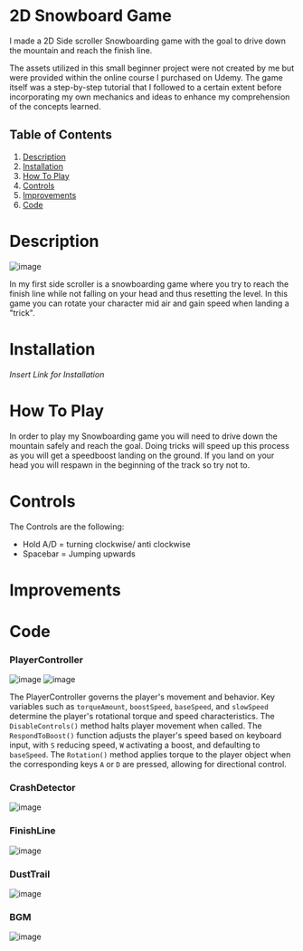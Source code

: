 # 2D Snowboard Game

I made a 2D Side scroller Snowboarding game with the goal to drive down the mountain and reach the finish line. 

The assets utilized in this small beginner project were not created by me but were provided within the online course I purchased on Udemy. The game itself was a step-by-step tutorial that I followed to a certain extent before incorporating my own mechanics and ideas to enhance my comprehension of the concepts learned.

## Table of Contents

1. [Description](#description)
2. [Installation](#installation)
3. [How To Play](#how-to-play)
4. [Controls](#controls)
5. [Improvements](#improvements)
6. [Code](#Code)

# Description

![image](https://github.com/D0ctro/Portfolio/assets/100345820/5387f1a9-2942-442d-90d8-13d8838c67d7)

In my first side scroller is a snowboarding game where you try to reach the finish line while not falling on your head and thus resetting the level. 
In this game you can rotate your character mid air and gain speed when landing a "trick". 

# Installation

*Insert Link for Installation*

# How To Play

In order to play my Snowboarding game you will need to drive down the mountain safely and reach the goal. 
Doing tricks will speed up this process as you will get a speedboost landing on the ground. 
If you land on your head you will respawn in the beginning of the track so try not to. 

# Controls

The Controls are the following:

- Hold A/D = turning clockwise/ anti clockwise
- Spacebar = Jumping upwards

# Improvements



# Code

### PlayerController

![image](https://github.com/D0ctro/Portfolio/assets/100345820/5b7e6562-632f-4f6b-8239-9fa78474614b)
![image](https://github.com/D0ctro/Portfolio/assets/100345820/35cd69ed-f300-4505-8762-18a75f3be739)

The PlayerController governs the player's movement and behavior. Key variables such as `torqueAmount`, `boostSpeed`, `baseSpeed`, and `slowSpeed` determine the player's rotational torque and speed characteristics. The `DisableControls()` method halts player movement when called. The `RespondToBoost()` function adjusts the player's speed based on keyboard input, with `S` reducing speed, `W` activating a boost, and defaulting to `baseSpeed`. The `Rotation()` method applies torque to the player object when the corresponding keys `A` or `D` are pressed, allowing for directional control.

### CrashDetector

![image](https://github.com/D0ctro/Portfolio/assets/100345820/ebfc4d8f-4220-4563-b6c6-2046cf7badec)

### FinishLine

![image](https://github.com/D0ctro/Portfolio/assets/100345820/4950ce6c-6691-4e0b-91d4-8d68a4098756)

### DustTrail

![image](https://github.com/D0ctro/Portfolio/assets/100345820/a48a15bb-64da-4cf3-9704-64ba40ee15b3)

### BGM

![image](https://github.com/D0ctro/Portfolio/assets/100345820/fcec0e2e-e04b-49ba-9f9d-50e1261d79e7)
